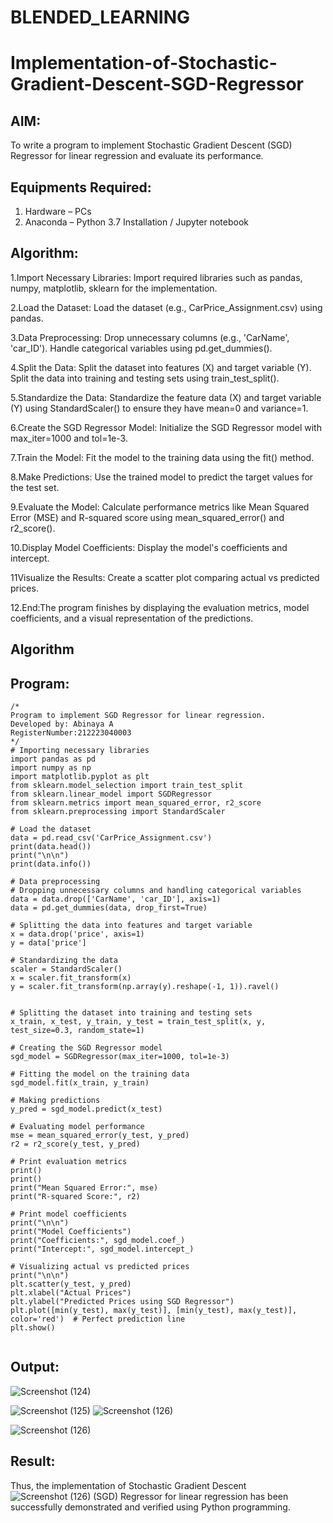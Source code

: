 # BLENDED_LEARNING
# Implementation-of-Stochastic-Gradient-Descent-SGD-Regressor

## AIM:
To write a program to implement Stochastic Gradient Descent (SGD) Regressor for linear regression and evaluate its performance.

## Equipments Required:
1. Hardware – PCs
2. Anaconda – Python 3.7 Installation / Jupyter notebook
## Algorithm:
1.Import Necessary Libraries: Import required libraries such as pandas, numpy, matplotlib, sklearn for the implementation.

2.Load the Dataset: Load the dataset (e.g., CarPrice_Assignment.csv) using pandas.

3.Data Preprocessing: Drop unnecessary columns (e.g., 'CarName', 'car_ID'). Handle categorical variables using pd.get_dummies().

4.Split the Data: Split the dataset into features (X) and target variable (Y). Split the data into training and testing sets using train_test_split().

5.Standardize the Data: Standardize the feature data (X) and target variable (Y) using StandardScaler() to ensure they have mean=0 and variance=1.

6.Create the SGD Regressor Model: Initialize the SGD Regressor model with max_iter=1000 and tol=1e-3.

7.Train the Model: Fit the model to the training data using the fit() method.

8.Make Predictions: Use the trained model to predict the target values for the test set.

9.Evaluate the Model: Calculate performance metrics like Mean Squared Error (MSE) and R-squared score using mean_squared_error() and r2_score().

10.Display Model Coefficients: Display the model's coefficients and intercept.

11Visualize the Results: Create a scatter plot comparing actual vs predicted prices.

12.End:The program finishes by displaying the evaluation metrics, model coefficients, and a visual representation of the predictions.


## Algorithm

## Program:
```
/*
Program to implement SGD Regressor for linear regression.
Developed by: Abinaya A
RegisterNumber:212223040003
*/
# Importing necessary libraries
import pandas as pd
import numpy as np
import matplotlib.pyplot as plt
from sklearn.model_selection import train_test_split
from sklearn.linear_model import SGDRegressor
from sklearn.metrics import mean_squared_error, r2_score
from sklearn.preprocessing import StandardScaler

# Load the dataset
data = pd.read_csv('CarPrice_Assignment.csv')
print(data.head())
print("\n\n")
print(data.info())

# Data preprocessing
# Dropping unnecessary columns and handling categorical variables
data = data.drop(['CarName', 'car_ID'], axis=1)
data = pd.get_dummies(data, drop_first=True)

# Splitting the data into features and target variable
x = data.drop('price', axis=1)
y = data['price']

# Standardizing the data
scaler = StandardScaler()
x = scaler.fit_transform(x)
y = scaler.fit_transform(np.array(y).reshape(-1, 1)).ravel()


# Splitting the dataset into training and testing sets
x_train, x_test, y_train, y_test = train_test_split(x, y, test_size=0.3, random_state=1)

# Creating the SGD Regressor model
sgd_model = SGDRegressor(max_iter=1000, tol=1e-3)

# Fitting the model on the training data
sgd_model.fit(x_train, y_train)

# Making predictions
y_pred = sgd_model.predict(x_test)

# Evaluating model performance
mse = mean_squared_error(y_test, y_pred)
r2 = r2_score(y_test, y_pred)

# Print evaluation metrics
print()
print()
print("Mean Squared Error:", mse)
print("R-squared Score:", r2)

# Print model coefficients
print("\n\n")
print("Model Coefficients")
print("Coefficients:", sgd_model.coef_)
print("Intercept:", sgd_model.intercept_)

# Visualizing actual vs predicted prices
print("\n\n")
plt.scatter(y_test, y_pred)
plt.xlabel("Actual Prices")
plt.ylabel("Predicted Prices using SGD Regressor")
plt.plot([min(y_test), max(y_test)], [min(y_test), max(y_test)], color='red')  # Perfect prediction line
plt.show()
 
```

## Output:
![Screenshot (124)](https://github.com/user-attachments/assets/94d51d9d-1716-4364-a789-ec5d083edaa6)

![Screenshot (125)](https://github.com/user-attachments/assets/32822a58-9767-4c89-83c1-9b6473e5ed5d)
![Screenshot (126)](https://github.com/user-attachments/assets/5982bc87-8053-4ea3-920e-6d2f27d80114)

 ![Screenshot (126)](https://github.com/user-attachments/assets/697efc03-a5f8-435e-a3a5-d7e2761af3ff)

## Result:
Thus, the implementation of Stochastic Gradient Descent![Screenshot (126)](https://github.com/user-attachments/assets/b8e28f9f-1705-44ad-a633-bd0c8cafb027)
 (SGD) Regressor for linear regression has been successfully demonstrated and verified using Python programming.
